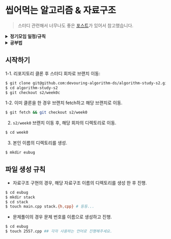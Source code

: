 # 씹어먹는 알고리즘 & 자료구조

> 스터디 관련해서 너무나도 좋은 [포스트](https://gmlwjd9405.github.io/2018/05/14/how-to-study-algorithms.html)가 있어서 참고했습니다.


<details>
<summary><b>정기모임 일정/규칙</b></summary>
<ul>
    <li><b>모임 일정</b></li>
    <ul>
        <li>매주 월요일 오후 9시(JST) @ Discord</li>
    </ul>
    <li><b>모임 규칙</b></li>
    <ul>
        <li><b>개인</b></li>
        <ul>
            <li>공통 주제에 대한 내용을 공부하고 정리한다 (각자 방식에 따라서 정리).</li>
            <li>주제와 관련된 동일한 <a href="https://www.acmicpc.net">알고리즘 문제</a>를 풀고 github에 공유한다.</li>
            <li>정해진 조원의 코드에 대한 피드백을 주석으로 달아 github에 올린다.</li>
            <ul>
                <li> <a href="https://search.naver.com/search.naver?sm=tab_hty.top&where=nexearch&query=사다리타기&oquery=사다리타&tqi=h4%2Bo7sprvTossAlz%2FXossssssgd-442946">사다리타기</a>로 페어를 랜덤으로 결정.</li>
            </ul>
            <li>자신의 코드에 대한 피드백을 확인하고 수정하여 github에 올린다.</li>
        </ul>
        <li><b>스터디</b></li>
        <ul>
            <li>공통 주제 정리한 내용 간단히 공유.</li>
            <li>문제 풀이 피드백</li>
            <ul>
                <li>왜 이런 피드백을 주었는지 또는 받았는지 궁금하거나,</li>
                <li>어떤 피드백을 받았고 어떻게 수정했는지 공유</li>
            </ul>
            <li>해당 알고리즘 문제를 푸는 좋은 방법에 대해 공유</li>
        </ul>
    </ul>
</ul>
</details>

<details>
<summary> <b>공부법</b> </summary>
<ol>
    <li>공통 주제를 공부하고 이해한다.</li>
    <li>주제와 관련된 알고리즘 문제를 풀어본다.</li>
    <ul>
        <li>한 시간 정도 고민해보고 모르겠으면 포기한다.</li>
        <li>다른 사람의 풀이를 보고 이해한다.</li>
    </ul>
    <li>1,2번에서 이해가 잘 가지 않는 부분이 있으면 질문한다.</li>
    <ul>
        <li>디스코드 질문방에 질문을 한다.</li>
        <li>이런 사소한 질문도 해도되나 싶은것도 질문한다.</li>
        <li>다른 사람들도 참고 할 수 있도록 질문은 삭제하지 않는다.</li>
    </ul>
    <li> 1,2,3번 후에 다시 문제를 풀어본다.</li>
    <ul>
        <li>그래도 모르겠으면 1번부터 반복한다.</li>
        <li>그래도 안되면 놀거나, 쉬거나, 산책을 가거나 한 다음, 다른 문제를 풀어본다.</li>
    </ul>
</ol>

**Tip**
- 충분히 고민해보고 노력해보고 나서 포기하는 것이 중요하다. 한-두 시간 정도 고민해도 모르겠으면 풀이를 참고한다.
- 풀이를 참고해서 푼 문제도 본인이 해결했다고 생각한다.
- 프로그래밍을 많이 하는 것도 중요하지만 생각을 많이 하는 것이 중요하다.
- 자신의 풀이에 대한 회고와 더 좋은 풀이 방법을 찾는 것이 중요하다.
</details>

## 시작하기

1-1. 리포지토리 클론 후 스터디 회차로 브랜치 이동:
```zsh
$ git clone git@github.com:devouring-algorithm-ds/algorithm-study-s2.git
$ cd algorithm-study-s2
$ git checkout s2/week0c
```

1-2. 이미 클론을 한 경우 브랜치 fetch하고 해당 브랜치로 이동.
```zsh
$ git fetch && git checkout s2/week0
```
 
2. `s2/week0` 브랜치 이동 후, 해당 회차의 디렉토리로 이동.
```zsh
$ cd week0 
```

3. 본인 이름의 디렉토리를 생성.
```zsh
$ mkdir eubug
```

## 파일 생성 규칙
- 자료구조 구현의 경우, 해당 자료구조 이름의 디렉토리를 생성 한 후 진행.
```zsh
$ cd eubug
$ mkdir stack
$ cd stack
$ touch main.cpp stack.{h,cpp} # 등등... 
```
- 문제풀이의 경우 문제 번호를 이름으로 생성하고 진행.
```zsh
$ cd eubug
$ touch 2557.cpp ## 각자 사용하는 언어로 진행해주세요.
```

